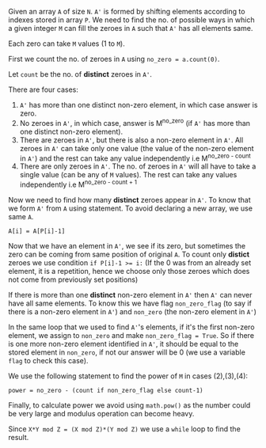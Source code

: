 Given an array `A` of size `N`. `A'` is formed by shifting elements according to indexes stored in array `P`.
We need to find the no. of possible ways in which a given integer `M` can fill the zeroes in `A` such that `A'` has all elements same.

Each zero can take `M` values (1 to `M`). 

First we count the no. of zeroes in `A` using `no_zero = a.count(0)`.

Let `count` be the no. of **distinct** zeroes in `A'`.

There are four cases:
1. `A'` has more than one distinct non-zero element, in which case answer is zero.
2. No zeroes in `A'`, in which case, answer is M<sup>no_zero</sup> (if `A'` has more than one distinct non-zero element).
3. There are zeroes in `A'`, but there is also a non-zero element in `A'`. All zeroes in `A'`  can take only one value (the value of the non-zero element in `A'`) and the rest can take any value independently i.e M<sup>no_zero - count</sup>
4. There are only zeroes in `A'`. The no. of zeroes in `A'` will all have to take a single value (can be any of `M` values). The rest can take any values independently i.e M<sup>no_zero - count + 1</sup>


Now we need to find how many **distinct** zeroes appear in `A'`. To know that we form `A'` from `A` using statement. To avoid declaring a new array, we use same `A`.

`A[i] = A[P[i]-1]` 

Now that we have an element in `A'`, we see if its zero, but sometimes the zero can be coming from same position of original `A`. To count only **distict** zeroes we use condition `if P[i]-1 >= i:` (If the 0 was from an already set element, it is a repetition, hence we choose only those zeroes which does not come from previously set positions)

If there is more than one **distinct** non-zero element in `A'` then `A'` can never have all same elements. To know this we have flag `non_zero_flag` (to say if there is a non-zero element in `A'`) and `non_zero` (the non-zero element in `A'`)

In the same loop that we used to find `A'`'s elements, if it's the first non-zero element, we assign to `non_zero` and make `non_zero_flag = True`.
So if there is one more non-zero element identified in `A'`, it should be equal to the stored element in `non_zero`, if not our answer will be 0 (we use a variable `flag` to check this case).

We use the following statement to find the power of `M` in cases (2),(3),(4):

`power = no_zero - (count if non_zero_flag else count-1)`

Finally, to calculate power we avoid using `math.pow()` as the number could be very large and modulus operation can become heavy.

Since `X*Y mod Z = (X mod Z)*(Y mod Z)` we use a `while` loop to find the result.



 


